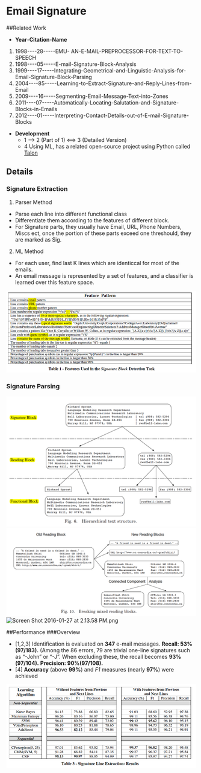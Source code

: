 # Email Signature

##Related Work 
 - **Year**-**Citation**-**Name**

1. 1998----28-----EMU- AN-E-MAIL-PREPROCESSOR-FOR-TEXT-TO-SPEECH
2. 1998----05-----E-mail-Signature-Block-Analysis
3. 1999----17-----Integrating-Geometrical-and-Linguistic-Analysis-for-Email-Signature-Block-Parsing
4. 2004----85-----Learning-to-Extract-Signature-and-Reply-Lines-from-Email
5. 2009----16-----Segmenting-Email-Message-Text-into-Zones
6. 2011----07-----Automatically-Locating-Salutation-and-Signature-Blocks-in-Emails
7. 2012----01-----Interpreting-Contact-Details-out-of-E-mail-Signature-Blocks


- **Development**
  - 1 --> 2 (Part of 1) <==> 3 (Detailed Version)
  - 4 Using ML, has a related open-source project using Python called [Talon](https://github.com/mailgun/talon)

## Details
### Signature Extraction
1. Parser Method
  - Parse each line into different functional class
  - Differentiate them according to the features of different block. 
  - For Signature parts, they usually have Email, URL, Phone Numbers, Miscs ect, once the portion of these parts exceed one threshould, they are marked as Sig.

2. ML Method
  - For each user, find last K lines which are identiccal for most of the emails.
  - An email message is represented by a set of features, and a classifier is
learned over this feature space.

![Screen Shot 2016-01-27 at 2.04.43 PM.png](img/D1B45FA00952AD4130BB007FA37FF4B9.png)

### Signature Parsing
![Screen Shot 2016-01-27 at 2.10.43 PM.png](img/FC88982F824B284519BC6823D6350779.png)
![Screen Shot 2016-01-27 at 2.11.13 PM.png](img/C976B739B1EE572FD3192CD10D1F51B3.png)
![Screen Shot 2016-01-27 at 2.13.58 PM.png](iiimg/0C7A39A738C45F6380F11D30493DF6F1.png)

##Performance
###Overview
- [1,2,3] Identification is evaluated on __347__ e-mail messages. 
__Recall: 53% (97/183).__ (Among the 86 errors, 79 are trivial one-line signatures such as “-John” or “-J”. When excluding these, the recall becomes __93%(97/104).__ 
__Precision: 90%(97/108).__
- [4] __Accuracy__ (above __99%__) and _F1_ measures (nearly __97%__) were achieved

![Screen Shot 2016-01-27 at 2.04.09 PM.png](img/DFB054AB733CE5DDFF225E3DA3EC6F29.png)
